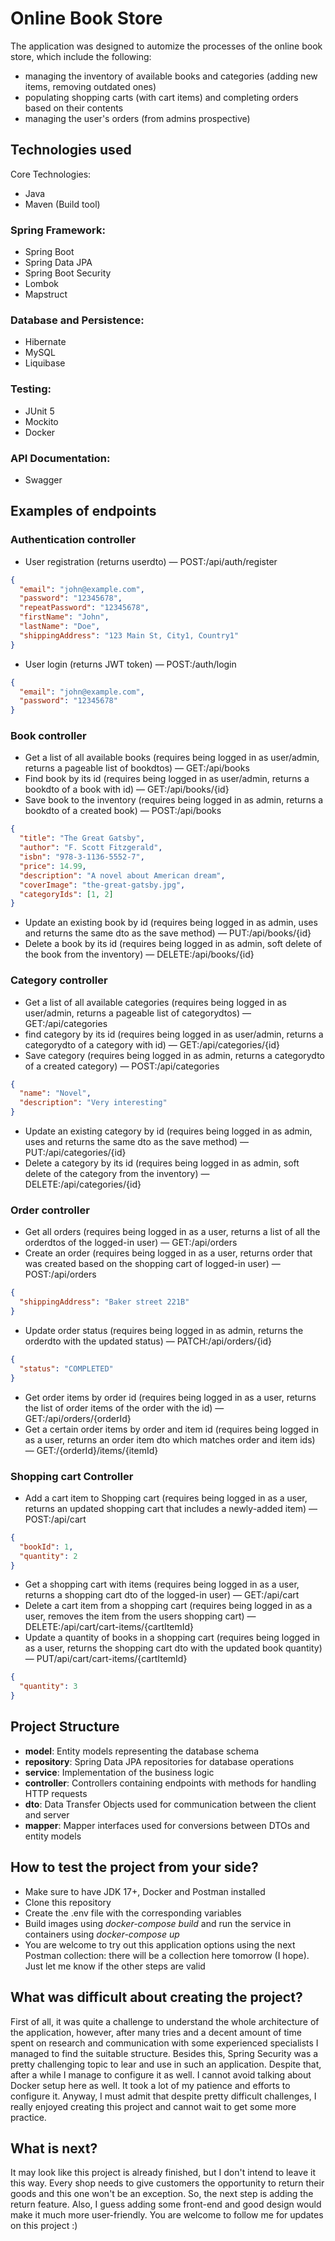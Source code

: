 # Online Book Store
The application was designed to automize the processes of the online book store, which include the following:
* managing the inventory of available books and categories (adding new items, removing outdated ones)
* populating shopping carts (with cart items) and completing orders based on their contents
* managing the user's orders (from admins prospective)
## Technologies used
Core Technologies:
* Java
* Maven (Build tool)
### Spring Framework:
* Spring Boot
* Spring Data JPA
* Spring Boot Security
* Lombok
* Mapstruct
### Database and Persistence:
* Hibernate
* MySQL
* Liquibase
### Testing:
* JUnit 5
* Mockito
* Docker
### API Documentation:
* Swagger
## Examples of endpoints
### Authentication controller
* User registration (returns userdto) — POST:/api/auth/register
```json
{
  "email": "john@example.com",
  "password": "12345678",
  "repeatPassword": "12345678",
  "firstName": "John",
  "lastName": "Doe",
  "shippingAddress": "123 Main St, City1, Country1"
}
```
* User login (returns JWT token) — POST:/auth/login
```json
{
  "email": "john@example.com",
  "password": "12345678"
}
```
### Book controller
* Get a list of all available books (requires being logged in as user/admin, returns a pageable list of bookdtos) — GET:/api/books
* Find book by its id (requires being logged in as user/admin, returns a bookdto of a book with id) — GET:/api/books/{id}
* Save book to the inventory (requires being logged in as admin, returns a bookdto of a created book) — POST:/api/books
```json
{
  "title": "The Great Gatsby",
  "author": "F. Scott Fitzgerald",
  "isbn": "978-3-1136-5552-7",
  "price": 14.99,
  "description": "A novel about American dream",
  "coverImage": "the-great-gatsby.jpg",
  "categoryIds": [1, 2]
}
```
* Update an existing book by id (requires being logged in as admin, uses and returns the same dto as the save method) — PUT:/api/books/{id}
* Delete a book by its id (requires being logged in as admin, soft delete of the book from the inventory) — DELETE:/api/books/{id}
### Category controller
* Get a list of all available categories (requires being logged in as user/admin, returns a pageable list of categorydtos) — GET:/api/categories
* find category by its id (requires being logged in as user/admin, returns a categorydto of a category with id) — GET:/api/categories/{id}
* Save category (requires being logged in as admin, returns a categorydto of a created category) — POST:/api/categories
```json
{
  "name": "Novel",
  "description": "Very interesting"
}
```
* Update an existing category by id (requires being logged in as admin, uses and returns the same dto as the save method) — PUT:/api/categories/{id}
* Delete a category by its id (requires being logged in as admin, soft delete of the category from the inventory) — DELETE:/api/categories/{id}
### Order controller
* Get all orders (requires being logged in as a user, returns a list of all the orderdtos of the logged-in user) — GET:/api/orders
* Create an order (requires being logged in as a user, returns order that was created based on the shopping cart of logged-in user) — POST:/api/orders
```json
{
  "shippingAddress": "Baker street 221B"
}
```
* Update order status (requires being logged in as admin, returns the orderdto with the updated status) — PATCH:/api/orders/{id}
```json
{
  "status": "COMPLETED"
}
```
* Get order items by order id (requires being logged in as a user, returns the list of order items of the order with the id) — GET:/api/orders/{orderId}
* Get a certain order items by order and item id (requires being logged in as a user, returns an order item dto which matches order and item ids) — GET:/{orderId}/items/{itemId}
### Shopping cart Controller
* Add a cart item to Shopping cart (requires being logged in as a user, returns an updated shopping cart that includes a newly-added item) — POST:/api/cart
```json
{
  "bookId": 1,
  "quantity": 2
}
```
* Get a shopping cart with items (requires being logged in as a user, returns a shopping cart dto of the logged-in user) — GET:/api/cart
* Delete a cart item from a shopping cart (requires being logged in as a user, removes the item from the users shopping cart) — DELETE:/api/cart/cart-items/{cartItemId}
* Update a quantity of books in a shopping cart (requires being logged in as a user, returns the shopping cart dto with the updated book quantity) — PUT/api/cart/cart-items/{cartItemId}
```json
{
  "quantity": 3
}
```
## Project Structure
* **model**: Entity models representing the database schema
* **repository**: Spring Data JPA repositories for database operations
* **service**: Implementation of the business logic
* **controller**: Controllers containing endpoints with methods for handling HTTP requests
* **dto**: Data Transfer Objects used for communication between the client and server
* **mapper**: Mapper interfaces used for conversions between DTOs and entity models
## How to test the project from your side? 
* Make sure to have JDK 17+, Docker and Postman installed
* Clone this repository
* Create the .env file with the corresponding variables
* Build images using _docker-compose build_ and run the service in containers using _docker-compose up_
* You are welcome to try out this application options using the next Postman collection: there will be a collection here tomorrow (I hope). Just let me know if the other steps are valid
## What was difficult about creating the project?
First of all, it was quite a challenge to understand the whole architecture of the application, however, after many tries and a decent amount of time spent on research and communication with some experienced specialists I managed to find the suitable structure. 
Besides this, Spring Security was a pretty challenging topic to lear and use in such an application. Despite that, after a while I manage to configure it as well.
I cannot avoid talking about Docker setup here as well. It took a lot of my patience and efforts to configure it.
Anyway, I must admit that despite pretty difficult challenges, I really enjoyed creating this project and cannot wait to get some more practice.
## What is next?
It may look like this project is already finished, but I don't intend to leave it this way. Every shop needs to give customers the opportunity to return their goods and this one won't be an exception. So, the next step is adding the return feature. 
Also, I guess adding some front-end and good design would make it much more user-friendly. You are welcome to follow me for updates on this project :)